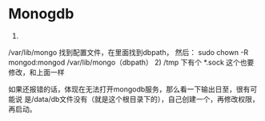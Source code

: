 # Monogdb

1)
/var/lib/mongo 找到配置文件，在里面找到dbpath，
然后：
sudo chown -R mongod:mongod /var/lib/mongo（dbpath）
2) /tmp 下有个 *.sock  这个也要修改，和上面一样

如果还报错的话，体现在无法打开mongodb服务，那么看一下输出日至，很有可能说 是/data/db文件没有（就是这个根目录下的），自己创建一个，再修改权限，再启动。
